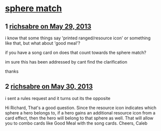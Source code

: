 # [sphere match](https://community.fantasyflightgames.com/topic/84466-sphere-match/)

## 1 [richsabre on May 29, 2013](https://community.fantasyflightgames.com/topic/84466-sphere-match/?do=findComment&comment=800048)

i know that some things say 'printed ranged/resource icon' or something like that, but what about 'good meal'?

if you have a song card on does that count towards the sphere match?

im sure this has been addressed by cant find the clarification

thanks

## 2 [richsabre on May 30, 2013](https://community.fantasyflightgames.com/topic/84466-sphere-match/?do=findComment&comment=800371)

i sent a rules request and it turns out its the opposite

Hi Richard,
That's a good question. Since the resource icon indicates which sphere a hero belongs to, if a hero gains an additional resource icon from a card effect, then the hero will belong to that sphere as well. That will allow you to combo cards like Good Meal with the song cards.
Cheers,
Caleb

 

